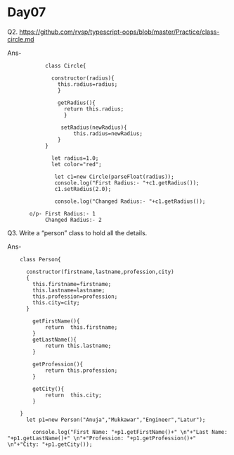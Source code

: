 # Day07
Q2. https://github.com/rvsp/typescript-oops/blob/master/Practice/class-circle.md

Ans-

                class Circle{

                  constructor(radius){
                    this.radius=radius;
                    }

                    getRadius(){
                      return this.radius;
                      }

                     setRadius(newRadius){
                         this.radius=newRadius;
                    }
                }

                  let radius=1.0;
                  let color="red";

                   let c1=new Circle(parseFloat(radius));
                   console.log("First Radius:- "+c1.getRadius());
                   c1.setRadius(2.0);

                   console.log("Changed Radius:- "+c1.getRadius());
                   
           o/p- First Radius:- 1
                Changed Radius:- 2
                

Q3. Write a “person” class to hold all the details.

Ans-

        class Person{

          constructor(firstname,lastname,profession,city)
          {
            this.firstname=firstname;
            this.lastname=lastname;
            this.profession=profession;
            this.city=city;
          }

            getFirstName(){
                return  this.firstname;
            }
            getLastName(){ 
                return this.lastname;
            }

            getProfession(){
                return this.profession;
            }

            getCity(){
                return  this.city;
            }

        }
          let p1=new Person("Anuja","Mukkawar","Engineer","Latur");

            console.log("First Name: "+p1.getFirstName()+" \n"+"Last Name: "+p1.getLastName()+" \n"+"Profession: "+p1.getProfession()+" \n"+"City: "+p1.getCity());
